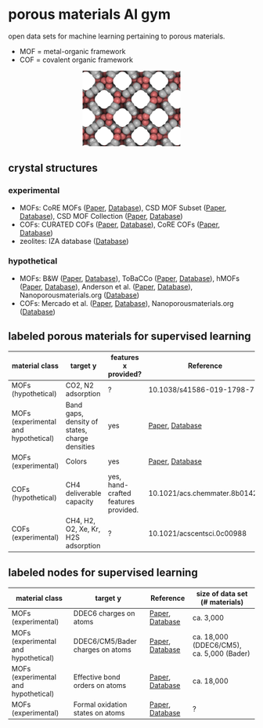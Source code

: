 # porous materials AI gym
open data sets for machine learning pertaining to porous materials.
* MOF = metal-organic framework
* COF = covalent organic framework

<p align="center">
<img width="200px" src="nott300.png"/>
</p>

## crystal structures

### experimental
* MOFs: CoRE MOFs ([Paper](https://doi.org/10.1021/acs.jced.9b00835), [Database](https://zenodo.org/record/3677685)), CSD MOF Subset ([Paper](https://pubs.acs.org/doi/abs/10.1021/acs.chemmater.7b00441), [Database](https://sites.google.com/view/csdmofsubset/home)), CSD MOF Collection ([Paper](https://doi.org/10.1016/j.matt.2021.03.006), [Database](https://www.ccdc.cam.ac.uk/Community/csd-community/csd-mof-collection/))
* COFs: CURATED COFs ([Paper](https://pubs.acs.org/doi/10.1021/acscentsci.9b00619), [Database](https://github.com/danieleongari/CURATED-COFs)), CoRE COFs ([Paper](https://doi.org/10.1016/j.ces.2017.05.004), [Database](https://github.com/core-cof/CoRE-COF-Database))
* zeolites: IZA database ([Database](http://www.iza-structure.org/databases/))

### hypothetical
* MOFs: B&W ([Paper](https://www.nature.com/articles/s41586-019-1798-7), [Database](https://doi.org/10.24435/materialscloud:2018.0016/v3)), ToBaCCo ([Paper](https://pubs.acs.org/doi/abs/10.1021/acs.cgd.7b00848), [Database](https://mof.tech.northwestern.edu/databases)), hMOFs ([Paper](https://www.nature.com/articles/nchem.1192), [Database](https://mof.tech.northwestern.edu/databases)), Anderson et al. ([Paper](https://chemrxiv.org/articles/preprint/Deep_Learning_Combined_with_IAST_to_Screen_Thermodynamically_Feasible_MOFs_for_Adsorption-Based_Separation_of_Multiple_Binary_Mixtures/14122901/1), [Database](https://osf.io/7dgvy/)), Nanoporousmaterials.org ([Database](http://www.nanoporousmaterials.org/databases/))
* COFs: Mercado et al. ([Paper](https://doi.org/10.1021/acs.chemmater.8b01425), [Database](https://archive.materialscloud.org/2018.0003)), Nanoporousmaterials.org ([Database](http://www.nanoporousmaterials.org/databases/))

## labeled porous materials for supervised learning

| material class | target y | features x provided? | Reference | size of data set|
| ----------- | ----------- | ----------- | ----------- | ----------- | 
| MOFs (hypothetical) | CO2, N2 adsorption | ? | 10.1038/s41586-019-1798-7 | ca. 325,000 |
| MOFs (experimental and hypothetical) | Band gaps, density of states, charge densities | yes | [Paper](10.1016/j.matt.2021.02.015), [Database](https://github.com/arosen93/QMOF) | ca. 18,000 |
| MOFs (experimental) | Colors | yes | [Paper](https://doi.org/10.1039/D0SC05337F), [Database](https://doi.org/10.24435/materialscloud:cc-j6) | ? |
| COFs (hypothetical) | CH4 deliverable capacity | yes, hand-crafted features provided. | 10.1021/acs.chemmater.8b01425 | ca. 70,000 |
| COFs (experimental) | CH4, H2, O2, Xe, Kr, H2S adsorption | ? | 10.1021/acscentsci.0c00988 | ca. 500 |

## labeled nodes for supervised learning
| material class | target y | Reference | size of data set (# materials) |
| ----------- | ----------- | ----------- | ----------- | 
| MOFs (experimental) | DDEC6 charges on atoms | [Paper](10.1021/acs.chemmater.5b03836), [Database](https://zenodo.org/record/3986573#.XzfKiJMzY8N) | ca. 3,000 |
| MOFs (experimental and hypothetical) | DDEC6/CM5/Bader charges on atoms | [Paper](10.1016/j.matt.2021.02.015), [Database](https://github.com/arosen93/QMOF) | ca. 18,000 (DDEC6/CM5), ca. 5,000 (Bader) |
| MOFs (experimental and hypothetical) | Effective bond orders on atoms | [Paper](10.1016/j.matt.2021.02.015), [Database](https://github.com/arosen93/QMOF) | ca. 18,000 |
| MOFs (experimental) | Formal oxidation states on atoms | [Paper](https://chemrxiv.org/articles/preprint/Using_Collective_Knowledge_to_Assign_Oxidation_States/11604129/1), [Database](https://archive.materialscloud.org/2019.0085/v1) | ? |
